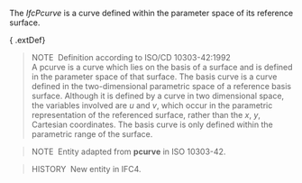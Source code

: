 The _IfcPcurve_ is a curve defined within the parameter space of its reference surface.

{ .extDef}
> NOTE&nbsp; Definition according to ISO/CD 10303-42:1992  
> A pcurve is a curve which lies on the basis of a surface and is defined in the parameter space of that surface. The basis curve is a curve defined in the two-dimensional parametric space of a reference basis surface. Although it is defined by a curve in two dimensional space, the variables involved are _u_ and _v_, which occur in the parametric representation of the referenced surface, rather than the _x_, _y_, Cartesian coordinates. The basis curve is only defined within the parametric range of the surface.

> NOTE&nbsp; Entity adapted from **pcurve** in ISO 10303-42.

> HISTORY&nbsp; New entity in IFC4.